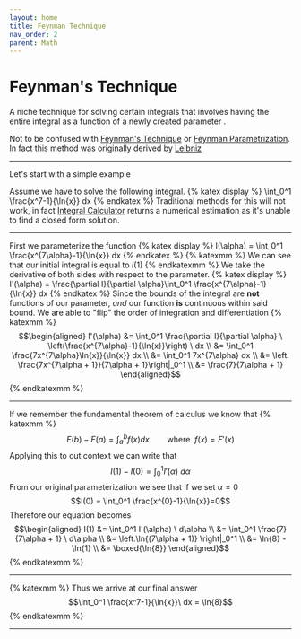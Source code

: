 ```yaml
---
layout: home
title: Feynman Technique 
nav_order: 2
parent: Math
---
```

# Feynman's Technique

A niche technique for solving certain integrals that involves having the entire integral as a function of a newly created parameter 
. 

Not to be confused with [Feynman's Technique] or [Feynman Parametrization]. In fact this method was originally derived by [Leibniz] 

---
Let's start with a simple example 

Assume we have to solve the following integral.
{% katex display %}
\int_0^1 \frac{x^7-1}{\ln{x}} dx
{% endkatex %}
Traditional methods for this will not work, in fact [Integral Calculator] returns a numerical estimation as it's unable to find a closed form solution.  

---
First we parameterize the function
{% katex display %}
I(\alpha) = \int_0^1 \frac{x^{7\alpha}-1}{\ln{x}} dx
{% endkatex %}
{% katexmm %}
We can see that our initial integral is equal to $I(1)$
{% endkatexmm %}
We take the derivative of both sides with respect to the parameter.
{% katex display %}
I'(\alpha) = \frac{\partial I}{\partial \alpha}\int_0^1 \frac{x^{7\alpha}-1}{\ln{x}} dx
{% endkatex %}
Since the bounds of the integral are **not** functions of our parameter, *and* our function **is** continuous within said bound. We are able to "flip" the order of integration and differentiation
{% katexmm %}
$$\begin{aligned}
    I'(\alpha) &= \int_0^1  \frac{\partial I}{\partial \alpha} \ \left(\frac{x^{7\alpha}-1}{\ln{x}}\right) \ dx \\
    &= \int_0^1 \frac{7x^{7\alpha}\ln{x}}{\ln{x}} dx \\
    &= \int_0^1 7x^{7\alpha} dx \\
    &= \left. \frac{7x^{7\alpha + 1}}{7\alpha + 1}\right|_0^1 \\
    &= \frac{7}{7\alpha + 1}
\end{aligned}$$
{% endkatexmm %}

---
If we remember the fundamental theorem of calculus we know that 
{% katexmm %}
$$ F(b) - F(a) = \int_a^b f(x) dx \qquad \text{where  }\ f(x) = F'(x) $$
Applying this to out context we can write that 
$$ I(1) - I(0) = \int_0^1 I'(\alpha) \ d\alpha$$
From our original parameterization we see that if we set $\alpha = 0$ 
$$I(0) = \int_0^1 \frac{x^{0}-1}{\ln{x}}=0$$
Therefore our equation becomes
$$\begin{aligned}
    I(1) &= \int_0^1 I'(\alpha) \ d\alpha \\
    &= \int_0^1 \frac{7}{7\alpha + 1} \ d\alpha \\
    &= \left.\ln{(7\alpha + 1)} \right|_0^1 \\
    &= \ln{8} - \ln{1} \\
    &= \boxed{\ln{8}} 
\end{aligned}$$
{% endkatexmm %}

---
{% katexmm %}
Thus we arrive at our final answer
$$\int_0^1 \frac{x^7-1}{\ln{x}}\ dx = \ln{8}$$
{% endkatexmm %}

___
[Feynman's Technique]: https://en.wikipedia.org/wiki/Learning_by_teaching
[Feynman Parametrization]: https://en.wikipedia.org/wiki/Feynman_parametrization
[Integral Calculator]: https://www.integral-calculator.com/
[Leibniz]: https://en.wikipedia.org/wiki/Leibniz_integral_rule